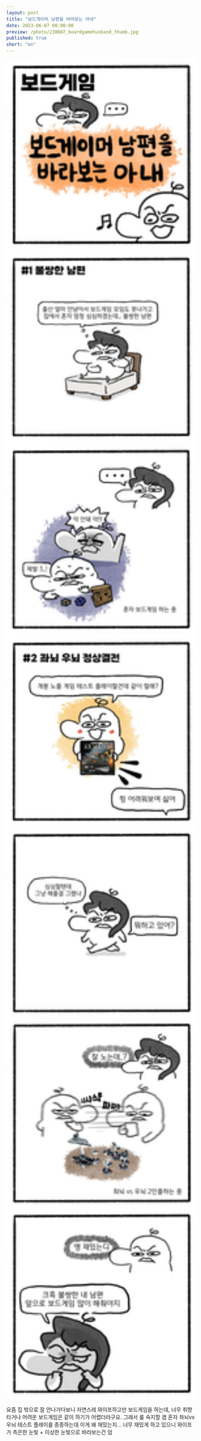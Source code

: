 ```yaml
---
layout: post
title: "보드게이머 남편을 바라보는 아내"
date: 2023-06-07 00:00:00
preview: /photo/230607_boardgamehusband_thumb.jpg
published: true
short: "on"
---
```


<img src="/photo/230607_boardgamehusband.jpg" width="1000">



요즘 집 밖으로 잘 안나가다보니 자연스레 와이프하고만 보드게임을 하는데, 너무 취향타거나 어려운 보드게임은 같이 하기가 어렵더라구요.
그래서 룰 숙지할 겸 혼자 좌뇌vs우뇌 테스트 플레이를 종종하는데 이게 왜 재밌는지...
너무 재밌게 하고 있으니 와이프가 측은한 눈빛 + 이상한 눈빛으로 바라보는건 덤